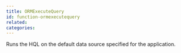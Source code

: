 ```yaml
---
title: ORMExecuteQuery
id: function-ormexecutequery
related:
categories:
---
```


Runs the HQL on the default data source specified for the application.